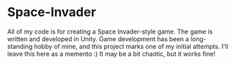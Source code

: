 # Space-Invader
All of my code is for creating a Space Invader-style game. 
The game is written and developed in Unity.
Game development has been a long-standing hobby of mine, and this project marks one of my initial attempts.
I'll leave this here as a memento :)
It may be a bit chaotic, but it works fine!
